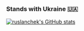 ### Stands with Ukraine 🇺🇦

[![ruslanchek's GitHub stats](https://github-readme-stats.vercel.app/api?username=ruslanchek&count_private=true&show_icons=true)](https://github.com/ruslanchek/github-readme-stats)

<!--
**ruslanchek/ruslanchek** is a ✨ _special_ ✨ repository because its `README.md` (this file) appears on your GitHub profile.

Here are some ideas to get you started:

- 🔭 I’m currently working on ...
- 🌱 I’m currently learning ...
- 👯 I’m looking to collaborate on ...
- 🤔 I’m looking for help with ...
- 💬 Ask me about ...
- 📫 How to reach me: ...
- 😄 Pronouns: ...
- ⚡ Fun fact: ...
-->
